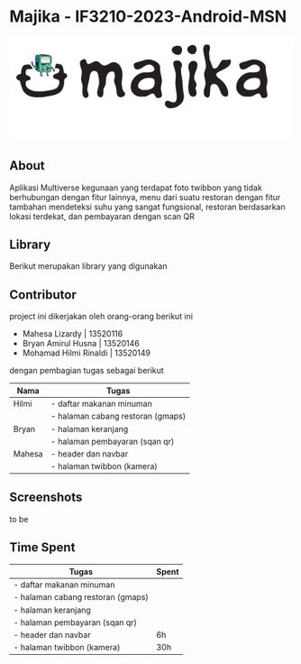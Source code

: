 # Majika - IF3210-2023-Android-MSN

![Majika](app/src/main/res/drawable/logo.png)
## About
Aplikasi Multiverse kegunaan yang terdapat foto twibbon yang tidak berhubungan dengan fitur lainnya, menu dari suatu restoran dengan fitur tambahan mendeteksi suhu yang sangat fungsional, restoran berdasarkan lokasi terdekat, dan pembayaran dengan scan QR

## Library 

Berikut merupakan library yang digunakan


## Contributor

project ini dikerjakan oleh orang-orang berikut ini
- Mahesa Lizardy  |  13520116
- Bryan Amirul Husna | 13520146
- Mohamad Hilmi Rinaldi | 13520149


dengan pembagian tugas sebagai berikut

| Nama          | Tugas                            |
| ------------- | -------------------------------- |
| Hilmi         | - daftar makanan minuman         |
|               | - halaman cabang restoran (gmaps)| 
| Bryan         | - halaman keranjang              |
|               | - halaman pembayaran (sqan qr)   | 
| Mahesa        | - header dan navbar              |
|               | - halaman twibbon (kamera)       |

## Screenshots

to be

## Time Spent

| Tugas                            | Spent      |
| -------------------------------- | ---------- |
| - daftar makanan minuman         |            |
| - halaman cabang restoran (gmaps)|            |
| - halaman keranjang              |            |
| - halaman pembayaran (sqan qr)   |            |
| - header dan navbar              | 6h         |
| - halaman twibbon (kamera)       | 30h        |